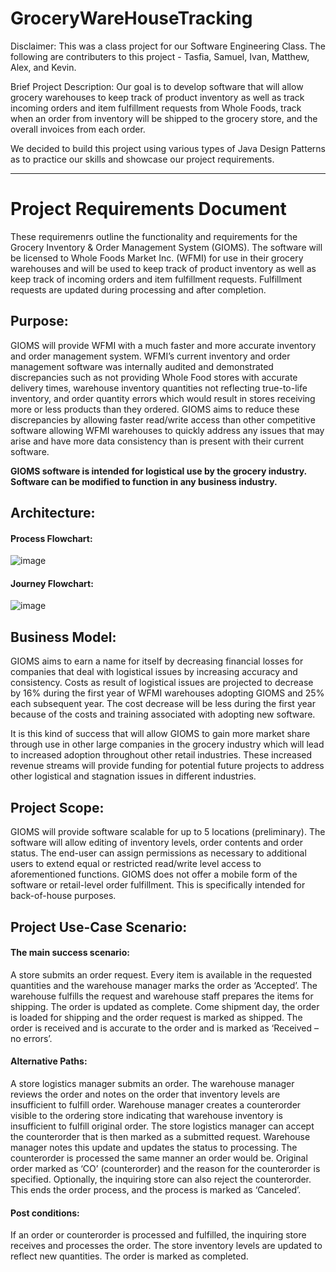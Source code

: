 # GroceryWareHouseTracking

Disclaimer: 
This was a class project for our Software Engineering Class. The following are contributers to this project - Tasfia, Samuel, Ivan, Matthew, Alex, and Kevin.

Brief Project Description:
Our goal is to develop software that will allow grocery warehouses to keep track of product inventory as well as track incoming orders and item fulfillment requests from Whole Foods, track when an order from inventory will be shipped to the grocery store, and the overall invoices from each order.

We decided to build this project using various types of Java Design Patterns as to practice our skills and showcase our project requirements. 

-------------------------------------------------------------------------------------------------

# Project Requirements Document

These requiremenrs outline the functionality and requirements for the Grocery
Inventory & Order Management System (GIOMS). The software will be licensed to
Whole Foods Market Inc. (WFMI) for use in their grocery warehouses and will be used
to keep track of product inventory as well as keep track of incoming orders and item
fulfillment requests. Fulfillment requests are updated during processing and after
completion. 

## Purpose:

GIOMS will provide WFMI with a much faster and more accurate inventory and order
management system. WFMI’s current inventory and order management software was
internally audited and demonstrated discrepancies such as not providing Whole Food
stores with accurate delivery times, warehouse inventory quantities not reflecting
true-to-life inventory, and order quantity errors which would result in stores receiving
more or less products than they ordered. GIOMS aims to reduce these discrepancies by
allowing faster read/write access than other competitive software allowing WFMI
warehouses to quickly address any issues that may arise and have more data
consistency than is present with their current software.

**GIOMS software is intended for logistical use by the grocery industry. Software can be
modified to function in any business industry.**

## Architecture:

#### Process Flowchart:

![image](https://user-images.githubusercontent.com/66657441/213894579-15448055-d969-4077-822d-2708af53399b.png)

#### Journey Flowchart:

![image](https://user-images.githubusercontent.com/66657441/213894543-9bbf927f-568f-4c70-b7c4-1db194e42f95.png)

## Business Model:

GIOMS aims to earn a name for itself by decreasing financial losses for companies that
deal with logistical issues by increasing accuracy and consistency. Costs as result of
logistical issues are projected to decrease by 16% during the first year of WFMI warehouses adopting GIOMS and 25% each subsequent year. The cost decrease will be less during the first year because of the costs and training associated with adopting new software. 

It is this kind of success that will allow GIOMS to gain more market share through use in other large companies in the grocery industry which will lead to increased adoption throughout other retail industries. These increased revenue streams will provide funding for potential future projects to address other logistical and stagnation issues in different industries.

## Project Scope:

GIOMS will provide software scalable for up to 5 locations (preliminary). The software will allow editing of inventory levels, order contents and order status. The end-user can assign permissions as necessary to additional users to extend equal or restricted read/write level access to aforementioned functions. GIOMS does not offer a mobile form of the software or retail-level order fulfillment. This is specifically intended for back-of-house purposes.

## Project Use-Case Scenario:

#### The main success scenario:

A store submits an order request. Every item is available in the requested quantities and the warehouse manager marks the order as ‘Accepted’. The warehouse fulfills the request and warehouse staff prepares the items for shipping. The order is updated as complete. Come shipment day, the order is loaded for shipping and the order request is marked as shipped. The order is received and is accurate to the order and is marked as ‘Received – no errors’.

#### Alternative Paths:

A store logistics manager submits an order. The warehouse manager reviews the order and notes on the order that inventory levels are insufficient to fulfill order. Warehouse manager creates a counterorder visible to the ordering store indicating that warehouse inventory is insufficient to fulfill original order. The store logistics manager can accept the counterorder that is then marked as a submitted request. Warehouse manager notes this update and updates the status to processing. The counterorder is processed the same manner an order would be. Original order marked as ‘CO’ (counterorder) and the reason for the counterorder is specified. Optionally, the inquiring store can also reject the counterorder. This ends the order process, and the process is marked as ‘Canceled’.

#### Post conditions:

If an order or counterorder is processed and fulfilled, the inquiring store receives and processes the order. The store inventory levels are updated to reflect new quantities. The order is marked as completed.

























